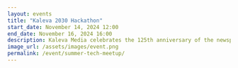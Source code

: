 ```yaml
---
layout: events
title: "Kaleva 2030 Hackathon"
start_date: November 14, 2024 12:00
end_date: November 16, 2024 16:00
description: Kaleva Media celebrates the 125th anniversary of the newspaper Kaleva by organizing a hackathon event for university and college students. Gather a team of 3-6 people, sign up and get ready to create something new. Winning team gets a grand prize of 5000€! Travel, accommodation and food are paid for. Enrollment through your own university.
image_url: /assets/images/event.png
permalink: /event/summer-tech-meetup/
---
```



